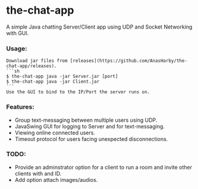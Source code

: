 # the-chat-app
A simple Java chatting Server/Client app using UDP and Socket Networking with GUI.

### Usage:
    Download jar files from [releases](https://github.com/AnasHarby/the-chat-app/releases).
    ```sh
    $ the-chat-app java -jar Server.jar [port]
    $ the-chat-app java -jar Client.jar
    ```
    Use the GUI to bind to the IP/Port the server runs on.


### Features:
- Group text-messaging between multiple users using UDP.
- JavaSwing GUI for logging to Server and for text-messaging.
- Viewing online connected users.
- Timeout protocol for users facing unexpected disconnections.


### TODO:
- Provide an adminstrator option for a client to run a room and invite other clients with and ID.
- Add option attach images/audios.
